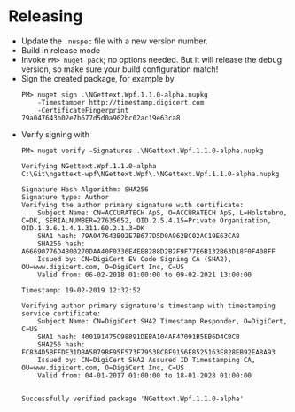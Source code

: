 ﻿Releasing
=========

 - Update the `.nuspec` file with a new version number.
 - Build in release mode
 - Invoke `PM> nuget pack`; no options needed.  But it will release the debug version, so make sure your build configuration match!
 - Sign the created package, for example by
   ```
   PM> nuget sign .\NGettext.Wpf.1.1.0-alpha.nupkg 
       -Timestamper http://timestamp.digicert.com 
       -CertificateFingerprint 79a047643b02e7b677d5d0a962bc02ac19e63ca8
   ```
 - Verify signing with
   ```
   PM> nuget verify -Signatures .\NGettext.Wpf.1.1.0-alpha.nupkg
   
   Verifying NGettext.Wpf.1.1.0-alpha
   C:\Git\ngettext-wpf\NGettext.Wpf\.\NGettext.Wpf.1.1.0-alpha.nupkg
   
   Signature Hash Algorithm: SHA256
   Signature type: Author
   Verifying the author primary signature with certificate: 
       Subject Name: CN=ACCURATECH ApS, O=ACCURATECH ApS, L=Holstebro, C=DK, SERIALNUMBER=27635652, OID.2.5.4.15=Private Organization, OID.1.3.6.1.4.1.311.60.2.1.3=DK
       SHA1 hash: 79A047643B02E7B677D5D0A962BC02AC19E63CA8
       SHA256 hash: A66690776D4B00270DAA40F0336E4EE8288D2B2F9F77E6B132B63D18F0F408FF
       Issued by: CN=DigiCert EV Code Signing CA (SHA2), OU=www.digicert.com, O=DigiCert Inc, C=US
       Valid from: 06-02-2018 01:00:00 to 09-02-2021 13:00:00
   
   Timestamp: 19-02-2019 12:32:52
   
   Verifying author primary signature's timestamp with timestamping service certificate: 
       Subject Name: CN=DigiCert SHA2 Timestamp Responder, O=DigiCert, C=US
       SHA1 hash: 400191475C98891DEBA104AF47091B5EB6D4CBCB
       SHA256 hash: FC834D5BFFDE31DBA5B79BF95F573F7953BCBF9156E8525163E828EB92EA8A93
       Issued by: CN=DigiCert SHA2 Assured ID Timestamping CA, OU=www.digicert.com, O=DigiCert Inc, C=US
       Valid from: 04-01-2017 01:00:00 to 18-01-2028 01:00:00
   
   
   Successfully verified package 'NGettext.Wpf.1.1.0-alpha'
   ```